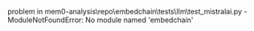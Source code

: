 problem in mem0-analysis\repo\embedchain\tests\llm\test_mistralai.py - ModuleNotFoundError: No module named 'embedchain'
